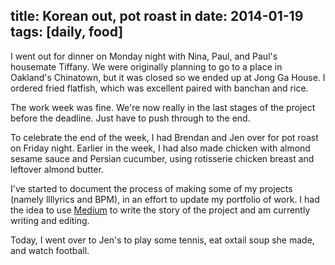 title: Korean out, pot roast in
date: 2014-01-19
tags: [daily, food]
---

I went out for dinner on Monday night with Nina, Paul, and Paul's housemate Tiffany. We were originally planning to go to a place in Oakland's Chinatown, but it was closed so we ended up at Jong Ga House. I ordered fried flatfish, which was excellent paired with banchan and rice.

The work week was fine. We're now really in the last stages of the project before the deadline. Just have to push through to the end.

To celebrate the end of the week, I had Brendan and Jen over for pot roast on Friday night. Earlier in the week, I had also made chicken with almond sesame sauce and Persian cucumber, using rotisserie chicken breast and leftover almond butter.

I've started to document the process of making some of my projects (namely llllyrics and BPM), in an effort to update my portfolio of work. I had the idea to use [Medium](https://medium.com/) to write the story of the project and am currently writing and editing.

Today, I went over to Jen's to play some tennis, eat oxtail soup she made, and watch football.